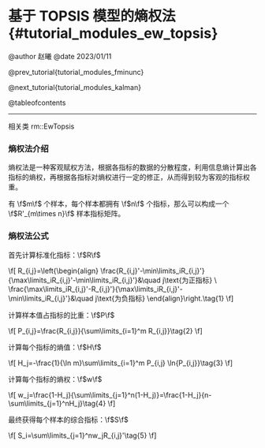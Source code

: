 基于 TOPSIS 模型的熵权法 {#tutorial_modules_ew_topsis}
============

@author 赵曦
@date 2023/01/11

@prev_tutorial{tutorial_modules_fminunc}

@next_tutorial{tutorial_modules_kalman}

@tableofcontents

------

相关类 rm::EwTopsis

### 熵权法介绍

熵权法是一种客观赋权方法，根据各指标的数据的分散程度，利用信息熵计算出各指标的熵权，再根据各指标对熵权进行一定的修正，从而得到较为客观的指标权重。

有 \f$m\f$ 个样本，每个样本都拥有 \f$n\f$ 个指标，那么可以构成一个 \f$R'_{m\times n}\f$ 样本指标矩阵。

### 熵权法公式

首先计算标准化指标：\f$R\f$

\f[
R_{i,j}=\left\{\begin{align}
\frac{R_{i,j}'-\min\limits_iR_{i,j}'}{\max\limits_iR_{i,j}'-\min\limits_iR_{i,j}'}&\quad j\text{为正指标} \\
\frac{\max\limits_iR_{i,j}'-R_{i,j}'}{\max\limits_iR_{i,j}'-\min\limits_iR_{i,j}'}&\quad j\text{为负指标}
\end{align}\right.\tag{1}
\f]

计算样本值占指标的比重：\f$P\f$

\f[
P_{i,j}=\frac{R_{i,j}}{\sum\limits_{i=1}^m R_{i,j}}\tag{2}
\f]

计算每个指标的熵值：\f$H\f$

\f[
H_j=-\frac{1}{\ln m}\sum\limits_{i=1}^m P_{i,j} \ln{P_{i,j}}\tag{3}
\f]

计算每个指标的熵权：\f$w\f$

\f[
w_j=\frac{1-H_j}{\sum\limits_{j=1}^n(1-H_j)}=\frac{1-H_j}{n-\sum\limits_{j=1}^nH_j}\tag{4}
\f]

最终获得每个样本的综合指标：\f$S\f$

\f[
S_i=\sum\limits_{j=1}^nw_jR_{i,j}'\tag{5}
\f]
